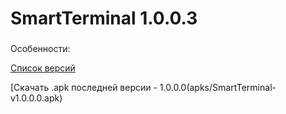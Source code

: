 # SmartTerminal 1.0.0.3
###

Особенности:

[Список версий](./VERSION.md)

[Скачать .apk последней версии - 1.0.0.0(apks/SmartTerminal-v1.0.0.0.apk)

<!--![alt tag](fon3.png)-->
